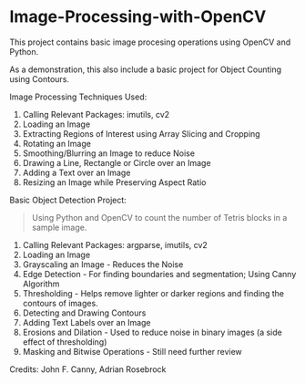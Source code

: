 # Image-Processing-with-OpenCV
This project contains basic image procesing operations using OpenCV and Python.

As a demonstration, this also include a basic project for Object Counting using Contours.

Image Processing Techniques Used:
1. Calling Relevant Packages: imutils, cv2
2. Loading an Image
3. Extracting Regions of Interest using Array Slicing and Cropping
4. Rotating an Image
5. Smoothing/Blurring an Image to reduce Noise
6. Drawing a Line, Rectangle or Circle over an Image
7. Adding a Text over an Image
8. Resizing an Image while Preserving Aspect Ratio

Basic Object Detection Project:
> Using Python and OpenCV to count the number of Tetris blocks in a sample image.

1. Calling Relevant Packages: argparse, imutils, cv2
2. Loading an Image
3. Grayscaling an Image - Reduces the Noise
4. Edge Detection - For finding boundaries and segmentation; Using Canny Algorithm
5. Thresholding - Helps remove lighter or darker regions and finding the contours of images.
6. Detecting and Drawing Contours
7. Adding Text Labels over an Image
8. Erosions and Dilation - Used to reduce noise in binary images (a side effect of thresholding)
9. Masking and Bitwise Operations - Still need further review


Credits: John F. Canny, Adrian Rosebrock
